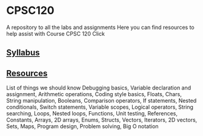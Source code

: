 # CPSC120
A repository to all the labs and assignments
Here you can find resources to help assist with Course CPSC 120
Click

[Syllabus](https://docs.google.com/document/d/1Q_fsdX_L77PhHpgnSW5JzecXocZcCZBtjOh69WG3xW4/edit)
-
[Resources](https://docs.google.com/document/d/1v5i6pHcSAo1ztFXfWhYnHP40H6V3e96tE31CC6DCKOA/edit)
-

List of things we should know
Debugging basics,
Variable declaration and assignment,
Arithmetic operations,
Coding style basics,
Floats,
Chars,
String manipulation,
Booleans,
Comparison operators,
If statements,
Nested conditionals,
Switch statements,
Variable scopes,
Logical operators,
String searching,
Loops,
Nested loops,
Functions,
Unit testing,
References,
Constants,
Arrays,
2D arrays,
Enums,
Structs,
Vectors,
Iterators,
2D vectors,
Sets,
Maps,
Program design,
Problem solving,
Big O notation
